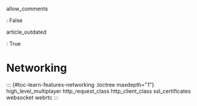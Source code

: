 allow_comments

:   False

article_outdated

:   True

# Networking

::: {#toc-learn-features-networking .toctree maxdepth="1"}
high_level_multiplayer http_request_class http_client_class
ssl_certificates websocket webrtc
:::
